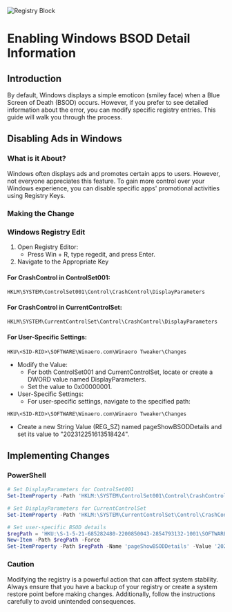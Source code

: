 ![Registry Block](/images/RegistryBlock.png)

# Enabling Windows BSOD Detail Information

## Introduction

By default, Windows displays a simple emoticon (smiley face) when a Blue Screen of Death (BSOD) occurs. However, if you prefer to see detailed information about the error, you can modify specific registry entries. This guide will walk you through the process.

## Disabling Ads in Windows

### What is it About?

Windows often displays ads and promotes certain apps to users. However, not everyone appreciates this feature. To gain more control over your Windows experience, you can disable specific apps' promotional activities using Registry Keys.

### Making the Change

### Windows Registry Edit

1. Open Registry Editor:
    - Press Win + R, type regedit, and press Enter.
2. Navigate to the Appropriate Key

#### For CrashControl in ControlSet001:

```
HKLM\SYSTEM\ControlSet001\Control\CrashControl\DisplayParameters
```

#### For CrashControl in CurrentControlSet:

```
HKLM\SYSTEM\CurrentControlSet\Control\CrashControl\DisplayParameters
```

#### For User-Specific Settings:

```
HKU\<SID-RID>\SOFTWARE\Winaero.com\Winaero Tweaker\Changes
```

- Modify the Value:
  - For both ControlSet001 and CurrentControlSet, locate or create a DWORD value named DisplayParameters.
  - Set the value to 0x00000001.
- User-Specific Settings:
  - For user-specific settings, navigate to the specified path:

```
HKU\<SID-RID>\SOFTWARE\Winaero.com\Winaero Tweaker\Changes
```

  - Create a new String Value (REG_SZ) named pageShowBSODDetails and set its value to "202312251613518424".

## Implementing Changes

### PowerShell

```powershell
# Set DisplayParameters for ControlSet001
Set-ItemProperty -Path 'HKLM:\SYSTEM\ControlSet001\Control\CrashControl\' -Name 'DisplayParameters' -Value 0x00000001

# Set DisplayParameters for CurrentControlSet
Set-ItemProperty -Path 'HKLM:\SYSTEM\CurrentControlSet\Control\CrashControl\' -Name 'DisplayParameters' -Value 0x00000001

# Set user-specific BSOD details
$regPath = 'HKU:\S-1-5-21-685282480-2200850043-2854793132-1001\SOFTWARE\Winaero.com\Winaero Tweaker\Changes'
New-Item -Path $regPath -Force
Set-ItemProperty -Path $regPath -Name 'pageShowBSODDetails' -Value '202312251613518424'
```

### Caution

Modifying the registry is a powerful action that can affect system stability. Always ensure that you have a backup of your registry or create a system restore point before making changes. Additionally, follow the instructions carefully to avoid unintended consequences.
